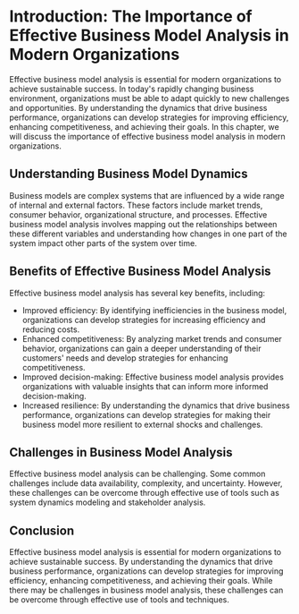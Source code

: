 Introduction: The Importance of Effective Business Model Analysis in Modern Organizations
=========================================================================================

Effective business model analysis is essential for modern organizations to achieve sustainable success. In today's rapidly changing business environment, organizations must be able to adapt quickly to new challenges and opportunities. By understanding the dynamics that drive business performance, organizations can develop strategies for improving efficiency, enhancing competitiveness, and achieving their goals. In this chapter, we will discuss the importance of effective business model analysis in modern organizations.

Understanding Business Model Dynamics
-------------------------------------

Business models are complex systems that are influenced by a wide range of internal and external factors. These factors include market trends, consumer behavior, organizational structure, and processes. Effective business model analysis involves mapping out the relationships between these different variables and understanding how changes in one part of the system impact other parts of the system over time.

Benefits of Effective Business Model Analysis
---------------------------------------------

Effective business model analysis has several key benefits, including:

* Improved efficiency: By identifying inefficiencies in the business model, organizations can develop strategies for increasing efficiency and reducing costs.
* Enhanced competitiveness: By analyzing market trends and consumer behavior, organizations can gain a deeper understanding of their customers' needs and develop strategies for enhancing competitiveness.
* Improved decision-making: Effective business model analysis provides organizations with valuable insights that can inform more informed decision-making.
* Increased resilience: By understanding the dynamics that drive business performance, organizations can develop strategies for making their business model more resilient to external shocks and challenges.

Challenges in Business Model Analysis
-------------------------------------

Effective business model analysis can be challenging. Some common challenges include data availability, complexity, and uncertainty. However, these challenges can be overcome through effective use of tools such as system dynamics modeling and stakeholder analysis.

Conclusion
----------

Effective business model analysis is essential for modern organizations to achieve sustainable success. By understanding the dynamics that drive business performance, organizations can develop strategies for improving efficiency, enhancing competitiveness, and achieving their goals. While there may be challenges in business model analysis, these challenges can be overcome through effective use of tools and techniques.
